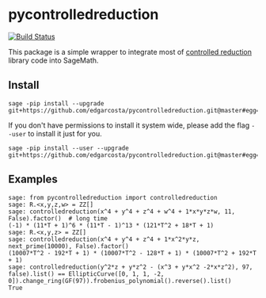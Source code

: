 # pycontrolledreduction

[![Build Status](https://travis-ci.org/edgarcosta/pycontrolledreduction.svg?branch=master)](https://travis-ci.org/edgarcosta/pycontrolledreduction)

This package is a simple wrapper to integrate most of [controlled reduction](https://github.com/edgarcosta/controlledreduction/) library code into SageMath.



## Install



```
sage -pip install --upgrade git+https://github.com/edgarcosta/pycontrolledreduction.git@master#egg=pycontrolledreduction
```

If you don't have permissions to install it system wide, please add the flag ``--user`` to install it just for you.

```
sage -pip install --user --upgrade git+https://github.com/edgarcosta/pycontrolledreduction.git@master#egg=pycontrolledreduction
```



## Examples


```
sage: from pycontrolledreduction import controlledreduction
sage: R.<x,y,z,w> = ZZ[]
sage: controlledreduction(x^4 + y^4 + z^4 + w^4 + 1*x*y*z*w, 11, False).factor()  # long time
(-1) * (11*T + 1)^6 * (11*T - 1)^13 * (121*T^2 + 18*T + 1)
sage: R.<x,y,z> = ZZ[]
sage: controlledreduction(x^4 + y^4 + z^4 + 1*x^2*y*z, next_prime(10000), False).factor()
(10007*T^2 - 192*T + 1) * (10007*T^2 - 128*T + 1) * (10007*T^2 + 192*T + 1)
sage: controlledreduction(y^2*z + y*z^2 - (x^3 + y*x^2 -2*x*z^2), 97, false).list() == EllipticCurve([0, 1, 1, -2, 0]).change_ring(GF(97)).frobenius_polynomial().reverse().list()
True

```
